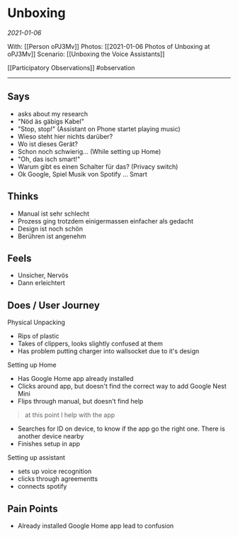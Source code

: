 # Unboxing
*2021-01-06*

With: [[Person oPJ3Mv]]
Photos: [[2021-01-06 Photos of Unboxing at oPJ3Mv]]
Scenario: [[Unboxing the Voice Assistants]]

[[Participatory Observations]] #observation

---

## Says
- asks about my research
- "Nöd äs gäbigs Kabel"
- "Stop, stop!" (Assistant on Phone startet playing music)
- Wieso steht hier nichts darüber?
- Wo ist dieses Gerät?
- Schon noch schwierig... (While setting up Home)
- "Oh, das isch smart!"
- Warum gibt es einen Schalter für das? (Privacy switch)
- Ok Google, Spiel Musik von Spotify ... Smart

## Thinks
- Manual ist sehr schlecht
- Prozess ging trotzdem einigermassen einfacher als gedacht
- Design ist noch schön
- Berühren ist angenehm

## Feels
- Unsicher, Nervös
- Dann erleichtert

## Does / User Journey
Physical Unpacking
- Rips of plastic
- Takes of clippers, looks slightly confused at them
- Has problem putting charger into wallsocket due to it's design

Setting up Home
- Has Google Home app already installed
- Clicks around app, but doesn't find the correct way to add Google Nest Mini
- Flips through manual, but doesn't find help

> at this point I help with the app

- Searches for ID on device, to know if the app go the right one. There is another device nearby
- Finishes setup in app

Setting up assistant
- sets up voice recognition
- clicks through agreementts
- connects spotify

## Pain Points
- Already installed Google Home app lead to confusion